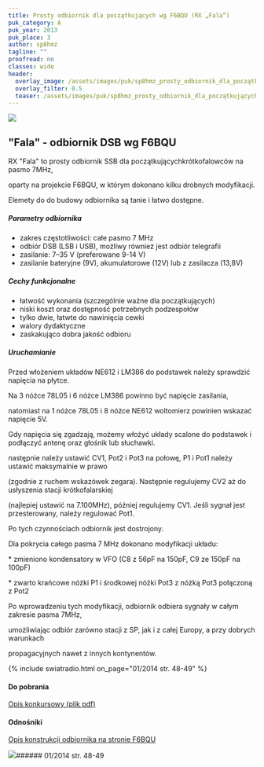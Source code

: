 ```yaml
---
title: Prosty odbiornik dla początkujących wg F6BQU (RX „Fala”)
puk_category: A
puk_year: 2013
puk_place: 3
author: sp8hmz
tagline: ""
proofread: no
classes: wide
header:
  overlay_image: /assets/images/puk/sp8hmz_prosty_odbiornik_dla_początkujących_wg_f6bqu_rx_fala.jpg
  overlay_filter: 0.5
  teaser: /assets/images/puk/sp8hmz_prosty_odbiornik_dla_początkujących_wg_f6bqu_rx_fala.jpg
---
```






 



![](assets/data/img/projects/2013-3-0.jpg) 



"Fala" - odbiornik DSB wg F6BQU
-------------------------------





 RX "Fala" to prosty odbiornik SSB dla początkującychkrótkofalowców na pasmo 7MHz,

 oparty na projekcie F6BQU, w którym dokonano kilku drobnych modyfikacji.

 Elemety do do budowy odbiornika są tanie i łatwo dostępne.




##### Parametry odbiornika




* zakres częstotliwości: całe pasmo 7 MHz
* odbiór DSB (LSB i USB), możliwy również jest odbiór telegrafii
* zasilanie: 7–35 V (preferowane 9-14 V)
* zasilanie bateryjne (9V), akumulatorowe (12V) lub z zasilacza (13,8V)




##### Cechy funkcjonalne




* łatwość wykonania (szczególnie ważne dla początkujących)
* niski koszt oraz dostępność potrzebnych podzespołów
* tylko dwie, łatwte do nawinięcia cewki
* walory dydaktyczne
* zaskakująco dobra jakość odbioru




##### Uruchamianie




 Przed włożeniem układów NE612 i LM386 do podstawek należy sprawdzić napięcia na płytce.

 Na 3 nóżce 78L05 i 6 nóżce LM386 powinno być napięcie zasilania,

 natomiast na 1 nóżce 78L05 i 8 nóżce NE612 woltomierz powinien wskazać napięcie 5V.

 Gdy napięcia się zgadzają, możemy włożyć układy scalone do podstawek i podłączyć antenę oraz głośnik lub słuchawki.






 następnie należy ustawić CV1, Pot2 i Pot3 na połowę, P1 i Pot1 należy ustawić maksymalnie w prawo

 (zgodnie z ruchem wskazówek zegara). Następnie regulujemy CV2 aż do usłyszenia stacji krótkofalarskiej

 (najlepiej ustawić na 7.100MHz), później regulujemy CV1. Jeśli sygnał jest przesterowany, należy regulować Pot1.

 Po tych czynnościach odbiornik jest dostrojony.

 




 Dla pokrycia całego pasma 7 MHz dokonano modyfikacji układu:   


 \* zmieniono kondensatory w VFO (C8 z 56pF na 150pF, C9 ze 150pF na 100pF)   


 \* zwarto krańcowe nóżki P1 i środkowej nóżki Pot3 z nóżką Pot3 połączoną z Pot2   


 Po wprowadzeniu tych modyfikacji, odbiornik odbiera sygnały w całym zakresie pasma 7MHz,

 umożliwiając odbiór zarówno stacji z SP, jak i z całej Europy, a przy dobrych warunkach

 propagacyjnych nawet z innych kontynentów.

{% include swiatradio.html on_page="01/2014 str. 48-49" %}



#### Do pobrania

[Opis konkursowy (plik pdf)](assets/data/download/SP8HMZ_RX-Fala.pdf)




#### Odnośniki

[Opis konstrukcji odbiornika na stronie F6BQU](http://lpistor.chez-alice.fr/rxsimple.htm)

 



![](assets/img/logo/sr_logo_s.jpg)###### 01/2014 str. 48-49

 





 


